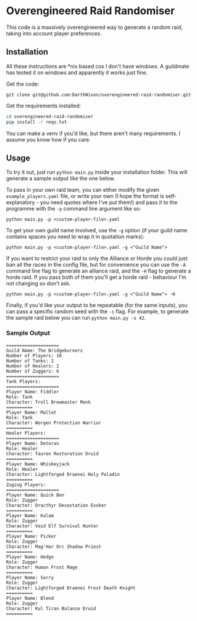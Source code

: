 # Overengineered Raid Randomiser
This code is a massively overengineered way to generate
a random raid, taking into account player preferences.

## Installation
All these instructions are \*nix based cos I don't have windows. A guildmate
has tested it on windows and apparently it works just fine.

Get the code: 

`git clone git@github.com:DarthWixon/overengineered-raid-randomiser.git`

Get the requirements installed:

```bash
cd overengineered-raid-randomiser
pip install -r reqs.txt
```
You can make a venv if you'd like, but there aren't many requirements. I assume you know how if you care.


## Usage
To try it out, just run `python main.py` inside your installation folder. This will generate
a sample output like the one below.

To pass in your own raid team, you can either modify the given `example_players.yaml` file, or write your
own (I hope the format is self-explanatory - you need quotes where I've put them!) and pass it to the 
programme with the `-p` command line argument like so:

`python main.py -p <custom-player-file>.yaml`

To get your own guild name involved, use the `-g` option (if your guild name contains spaces
you need to wrap it in quotation marks): 

`python main.py -p <custom-player-file>.yaml -g <"Guild Name">`

If you want to restrict your raid to only the Alliance or Horde you could just ban all the
races in the config file, but for convenience you can use the `-A` command line flag to
generate an alliance raid, and the `-H` flag to generate a horde raid. If you pass both of
them you'll get a horde raid - behaviour I'm not changing so don't ask.

`python main.py -p <custom-player-file>.yaml -g <"Guild Name"> -H`

Finally, if you'd like your output to be repeatable (for the same inputs), you can pass
a specific random seed with the `-s` flag. For example, to generate the sample raid below
you can run `python main.py -s 42`.

### Sample Output
```
====================
Guild Name: The Bridgeburners
Number of Players: 10
Number of Tanks: 2
Number of Healers: 2
Number of Zuggers: 6
====================
Tank Players:
====================
Player Name: Fiddler
Role: Tank
Character: Troll Brewmaster Monk
==========
Player Name: Mallet
Role: Tank
Character: Worgen Protection Warrior
==========
Healer Players:
====================
Player Name: Detoran
Role: Healer
Character: Tauren Restoration Druid
==========
Player Name: Whiskeyjack
Role: Healer
Character: Lightforged Draenei Holy Paladin
==========
Zugzug Players:
====================
Player Name: Quick Ben
Role: Zugger
Character: Dracthyr Devastation Evoker
==========
Player Name: Kalam
Role: Zugger
Character: Void Elf Survival Hunter
==========
Player Name: Picker
Role: Zugger
Character: Mag'Har Orc Shadow Priest
==========
Player Name: Hedge
Role: Zugger
Character: Human Frost Mage
==========
Player Name: Sorry
Role: Zugger
Character: Lightforged Draenei Frost Death Knight
==========
Player Name: Blend
Role: Zugger
Character: Kul Tiran Balance Druid
==========
```
